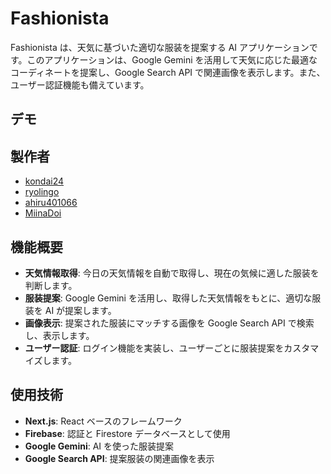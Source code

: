 # Fashionista

Fashionista は、天気に基づいた適切な服装を提案する AI アプリケーションです。このアプリケーションは、Google Gemini を活用して天気に応じた最適なコーディネートを提案し、Google Search API で関連画像を表示します。また、ユーザー認証機能も備えています。

## デモ

<!-- [デプロイ済みアプリケーションはこちらからアクセスできます]( <ここにデプロイしたURLを張り付ける> ) -->

## 製作者

-  [kondai24](https://github.com/kondai24)
-  [ryolingo](https://github.com/ryolingo)
-  [ahiru401066](https://github.com/ahiru401066)
-  [MiinaDoi](https://github.com/MiinaDoi)

## 機能概要

-  **天気情報取得**: 今日の天気情報を自動で取得し、現在の気候に適した服装を判断します。
-  **服装提案**: Google Gemini を活用し、取得した天気情報をもとに、適切な服装を AI が提案します。
-  **画像表示**: 提案された服装にマッチする画像を Google Search API で検索し、表示します。
-  **ユーザー認証**: ログイン機能を実装し、ユーザーごとに服装提案をカスタマイズします。

## 使用技術

-  **Next.js**: React ベースのフレームワーク
-  **Firebase**: 認証と Firestore データベースとして使用
-  **Google Gemini**: AI を使った服装提案
-  **Google Search API**: 提案服装の関連画像を表示
